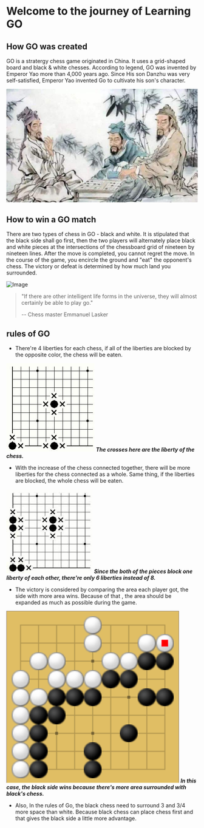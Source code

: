 # Welcome to the journey of Learning GO


## How GO was created

GO is a stratergy chess game originated in China. It uses a grid-shaped board and black & white chesses. According to legend, GO was invented by Emperor Yao more than 4,000 years ago. Since His son Danzhu was very self-satisfied, Emperor Yao invented Go to cultivate his son's character.

![Image](https://raw.githubusercontent.com/hbfs666/GO/main/016895.png)


## How to win a GO match 

There are two types of chess in GO - black and white. It is stipulated that the black side shall go first, then the two players will alternately place black and white pieces at the intersections of the chessboard grid of nineteen by nineteen lines. After the move is completed, you cannot regret the move. In the course of the game, you encircle the ground and "eat" the opponent's chess. The victory or defeat is determined by how much land you surrounded.

![Image](https://n.sinaimg.cn/sports/transform/11/w496h315/20200308/8e23-iqrhckm2022398.png)

>"If there are other intelligent life forms in the universe, they will almost certainly be able to play go."
>
> -- Chess master Emmanuel Lasker 

## rules of GO

* There're 4 liberties for each chess, if all of the liberties are blocked by the opposite color, the chess will be eaten.

![Image](https://raw.githubusercontent.com/hbfs666/GO/main/20130918104611721.png)
**_The crosses here are the liberty of the chess._**

* With the increase of the chess connected together, there will be more liberties for the chess connected as a whole. Same thing, if the liberties are blocked, the whole chess will be eaten.

![Image](https://raw.githubusercontent.com/hbfs666/GO/main/image.jpeg)
**_Since the both of the pieces block one liberty of each other, there're only 6 liberties instead of 8._**

* The victory is considered by comparing the area each player got, the side with more area wins. Because of that , the area should be expanded as much as possible during the game.

![Image](https://raw.githubusercontent.com/hbfs666/GO/main/%E5%B1%8F%E5%B9%95%E5%BF%AB%E7%85%A7%202021-08-03%2015.55.05.png)
**_In this case, the black side wins because there's more area surrounded with black's chess._**

* Also, In the rules of Go, the black chess need to surround 3 and 3/4 more space than white. Because black chess can place chess first and that gives the black side a little more advantage.
